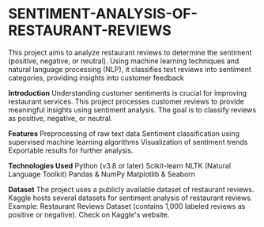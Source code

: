 # SENTIMENT-ANALYSIS-OF-RESTAURANT-REVIEWS
This project aims to analyze restaurant reviews to determine the sentiment (positive, negative, or neutral). Using machine learning techniques and natural language processing (NLP), it classifies text reviews into sentiment categories, providing insights into customer feedback

**Introduction**
Understanding customer sentiments is crucial for improving restaurant services. This project processes customer reviews to provide meaningful insights using sentiment analysis. The goal is to classify reviews as positive, negative, or neutral.

**Features**
Preprocessing of raw text data
Sentiment classification using supervised machine learning algorithms
Visualization of sentiment trends
Exportable results for further analysis.

**Technologies Used**
Python (v3.8 or later)
Scikit-learn
NLTK (Natural Language Toolkit)
Pandas & NumPy
Matplotlib & Seaborn

**Dataset**
The project uses a publicly available dataset of restaurant reviews.
Kaggle hosts several datasets for sentiment analysis of restaurant reviews.
Example: Restaurant Reviews Dataset (contains 1,000 labeled reviews as positive or negative).
Check on Kaggle's website.
